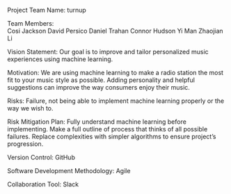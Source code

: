 Project Team Name: turnup

Team Members: 	
Cosi Jackson
David Persico
Daniel Trahan
Connor Hudson
Yi Man
Zhaojian Li

Vision Statement:
Our goal is to improve and tailor personalized music experiences using machine learning. 

Motivation: 
We are using machine learning to make a radio station the most fit to your music style as possible. Adding personality and helpful suggestions can improve the way consumers enjoy their music.

Risks: 
Failure, not being able to implement machine learning properly or the way we wish to. 

Risk Mitigation Plan: 
Fully understand machine learning before implementing. Make a full outline of process that thinks of all possible failures. Replace complexities with simpler algorithms to ensure project’s progression.

Version Control: GitHub

Software Development Methodology: Agile

Collaboration Tool: Slack
